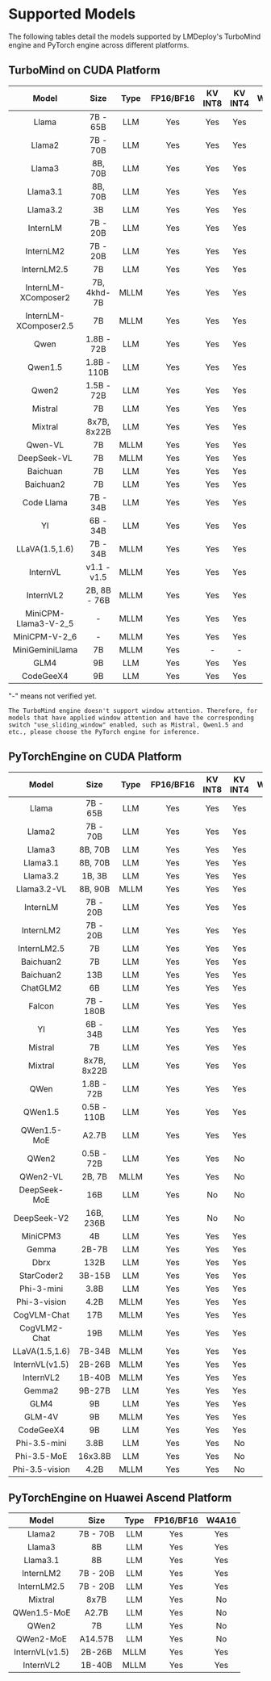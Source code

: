 # Supported Models

The following tables detail the models supported by LMDeploy's TurboMind engine and PyTorch engine across different platforms.

## TurboMind on CUDA Platform

|         Model         |     Size     | Type | FP16/BF16 | KV INT8 | KV INT4 | W4A16 |
| :-------------------: | :----------: | :--: | :-------: | :-----: | :-----: | :---: |
|         Llama         |   7B - 65B   | LLM  |    Yes    |   Yes   |   Yes   |  Yes  |
|        Llama2         |   7B - 70B   | LLM  |    Yes    |   Yes   |   Yes   |  Yes  |
|        Llama3         |   8B, 70B    | LLM  |    Yes    |   Yes   |   Yes   |  Yes  |
|       Llama3.1        |   8B, 70B    | LLM  |    Yes    |   Yes   |   Yes   |  Yes  |
|       Llama3.2        |      3B      | LLM  |    Yes    |   Yes   |   Yes   |  Yes  |
|       InternLM        |   7B - 20B   | LLM  |    Yes    |   Yes   |   Yes   |  Yes  |
|       InternLM2       |   7B - 20B   | LLM  |    Yes    |   Yes   |   Yes   |  Yes  |
|      InternLM2.5      |      7B      | LLM  |    Yes    |   Yes   |   Yes   |  Yes  |
|  InternLM-XComposer2  | 7B, 4khd-7B  | MLLM |    Yes    |   Yes   |   Yes   |  Yes  |
| InternLM-XComposer2.5 |      7B      | MLLM |    Yes    |   Yes   |   Yes   |  Yes  |
|         Qwen          |  1.8B - 72B  | LLM  |    Yes    |   Yes   |   Yes   |  Yes  |
|        Qwen1.5        | 1.8B - 110B  | LLM  |    Yes    |   Yes   |   Yes   |  Yes  |
|         Qwen2         |  1.5B - 72B  | LLM  |    Yes    |   Yes   |   Yes   |  Yes  |
|        Mistral        |      7B      | LLM  |    Yes    |   Yes   |   Yes   |  Yes  |
|        Mixtral        | 8x7B, 8x22B  | LLM  |    Yes    |   Yes   |   Yes   |  Yes  |
|        Qwen-VL        |      7B      | MLLM |    Yes    |   Yes   |   Yes   |  Yes  |
|      DeepSeek-VL      |      7B      | MLLM |    Yes    |   Yes   |   Yes   |  Yes  |
|       Baichuan        |      7B      | LLM  |    Yes    |   Yes   |   Yes   |  Yes  |
|       Baichuan2       |      7B      | LLM  |    Yes    |   Yes   |   Yes   |  Yes  |
|      Code Llama       |   7B - 34B   | LLM  |    Yes    |   Yes   |   Yes   |  No   |
|          YI           |   6B - 34B   | LLM  |    Yes    |   Yes   |   Yes   |  Yes  |
|    LLaVA(1.5,1.6)     |   7B - 34B   | MLLM |    Yes    |   Yes   |   Yes   |  Yes  |
|       InternVL        | v1.1 - v1.5  | MLLM |    Yes    |   Yes   |   Yes   |  Yes  |
|       InternVL2       | 2B, 8B - 76B | MLLM |    Yes    |   Yes   |   Yes   |  Yes  |
| MiniCPM-Llama3-V-2_5  |      -       | MLLM |    Yes    |   Yes   |   Yes   |  Yes  |
|     MiniCPM-V-2_6     |      -       | MLLM |    Yes    |   Yes   |   Yes   |  Yes  |
|    MiniGeminiLlama    |      7B      | MLLM |    Yes    |    -    |    -    |  Yes  |
|         GLM4          |      9B      | LLM  |    Yes    |   Yes   |   Yes   |  Yes  |
|       CodeGeeX4       |      9B      | LLM  |    Yes    |   Yes   |   Yes   |   -   |

"-" means not verified yet.

```{note}
The TurboMind engine doesn't support window attention. Therefore, for models that have applied window attention and have the corresponding switch "use_sliding_window" enabled, such as Mistral, Qwen1.5 and etc., please choose the PyTorch engine for inference.
```

## PyTorchEngine on CUDA Platform

|     Model      |    Size     | Type | FP16/BF16 | KV INT8 | KV INT4 | W8A8 | W4A16 |
| :------------: | :---------: | :--: | :-------: | :-----: | :-----: | :--: | :---: |
|     Llama      |  7B - 65B   | LLM  |    Yes    |   Yes   |   Yes   | Yes  |  Yes  |
|     Llama2     |  7B - 70B   | LLM  |    Yes    |   Yes   |   Yes   | Yes  |  Yes  |
|     Llama3     |   8B, 70B   | LLM  |    Yes    |   Yes   |   Yes   | Yes  |  Yes  |
|    Llama3.1    |   8B, 70B   | LLM  |    Yes    |   Yes   |   Yes   |  No  |   -   |
|    Llama3.2    |   1B, 3B    | LLM  |    Yes    |   Yes   |   Yes   |  No  |   -   |
|  Llama3.2-VL   |   8B, 90B   | MLLM |    Yes    |   Yes   |   Yes   |  No  |   -   |
|    InternLM    |  7B - 20B   | LLM  |    Yes    |   Yes   |   Yes   | Yes  |   -   |
|   InternLM2    |  7B - 20B   | LLM  |    Yes    |   Yes   |   Yes   | Yes  |  Yes  |
|  InternLM2.5   |     7B      | LLM  |    Yes    |   Yes   |   Yes   | Yes  |  Yes  |
|   Baichuan2    |     7B      | LLM  |    Yes    |   Yes   |   Yes   | Yes  |  No   |
|   Baichuan2    |     13B     | LLM  |    Yes    |   Yes   |   Yes   |  No  |  No   |
|    ChatGLM2    |     6B      | LLM  |    Yes    |   Yes   |   Yes   |  No  |  No   |
|     Falcon     |  7B - 180B  | LLM  |    Yes    |   Yes   |   Yes   |  No  |  No   |
|       YI       |  6B - 34B   | LLM  |    Yes    |   Yes   |   Yes   |  No  |  Yes  |
|    Mistral     |     7B      | LLM  |    Yes    |   Yes   |   Yes   |  No  |  No   |
|    Mixtral     | 8x7B, 8x22B | LLM  |    Yes    |   Yes   |   Yes   |  No  |  No   |
|      QWen      | 1.8B - 72B  | LLM  |    Yes    |   Yes   |   Yes   |  No  |  Yes  |
|    QWen1.5     | 0.5B - 110B | LLM  |    Yes    |   Yes   |   Yes   |  No  |  Yes  |
|  QWen1.5-MoE   |    A2.7B    | LLM  |    Yes    |   Yes   |   Yes   |  No  |  No   |
|     QWen2      | 0.5B - 72B  | LLM  |    Yes    |   Yes   |   No    |  No  |  Yes  |
|    QWen2-VL    |   2B, 7B    | MLLM |    Yes    |   Yes   |   No    |  No  |  No   |
|  DeepSeek-MoE  |     16B     | LLM  |    Yes    |   No    |   No    |  No  |  No   |
|  DeepSeek-V2   |  16B, 236B  | LLM  |    Yes    |   No    |   No    |  No  |  No   |
|    MiniCPM3    |     4B      | LLM  |    Yes    |   Yes   |   Yes   |  No  |  No   |
|     Gemma      |    2B-7B    | LLM  |    Yes    |   Yes   |   Yes   |  No  |  No   |
|      Dbrx      |    132B     | LLM  |    Yes    |   Yes   |   Yes   |  No  |  No   |
|   StarCoder2   |   3B-15B    | LLM  |    Yes    |   Yes   |   Yes   |  No  |  No   |
|   Phi-3-mini   |    3.8B     | LLM  |    Yes    |   Yes   |   Yes   |  No  |  Yes  |
|  Phi-3-vision  |    4.2B     | MLLM |    Yes    |   Yes   |   Yes   |  No  |   -   |
|  CogVLM-Chat   |     17B     | MLLM |    Yes    |   Yes   |   Yes   |  No  |   -   |
|  CogVLM2-Chat  |     19B     | MLLM |    Yes    |   Yes   |   Yes   |  No  |   -   |
| LLaVA(1.5,1.6) |   7B-34B    | MLLM |    Yes    |   Yes   |   Yes   |  No  |   -   |
| InternVL(v1.5) |   2B-26B    | MLLM |    Yes    |   Yes   |   Yes   |  No  |  Yes  |
|   InternVL2    |   1B-40B    | MLLM |    Yes    |   Yes   |   Yes   |  No  |   -   |
|     Gemma2     |   9B-27B    | LLM  |    Yes    |   Yes   |   Yes   |  No  |   -   |
|      GLM4      |     9B      | LLM  |    Yes    |   Yes   |   Yes   |  No  |  No   |
|     GLM-4V     |     9B      | MLLM |    Yes    |   Yes   |   Yes   |  No  |  No   |
|   CodeGeeX4    |     9B      | LLM  |    Yes    |   Yes   |   Yes   |  No  |   -   |
|  Phi-3.5-mini  |    3.8B     | LLM  |    Yes    |   Yes   |   No    |  No  |   -   |
|  Phi-3.5-MoE   |   16x3.8B   | LLM  |    Yes    |   Yes   |   No    |  No  |   -   |
| Phi-3.5-vision |    4.2B     | MLLM |    Yes    |   Yes   |   No    |  No  |   -   |

## PyTorchEngine on Huawei Ascend Platform

|     Model      |   Size   | Type | FP16/BF16 | W4A16 |
| :------------: | :------: | :--: | :-------: | :---: |
|     Llama2     | 7B - 70B | LLM  |    Yes    |  Yes  |
|     Llama3     |    8B    | LLM  |    Yes    |  Yes  |
|    Llama3.1    |    8B    | LLM  |    Yes    |  Yes  |
|   InternLM2    | 7B - 20B | LLM  |    Yes    |  Yes  |
|  InternLM2.5   | 7B - 20B | LLM  |    Yes    |  Yes  |
|    Mixtral     |   8x7B   | LLM  |    Yes    |  No   |
|  QWen1.5-MoE   |  A2.7B   | LLM  |    Yes    |  No   |
|     QWen2      |    7B    | LLM  |    Yes    |  No   |
|   QWen2-MoE    | A14.57B  | LLM  |    Yes    |  No   |
| InternVL(v1.5) |  2B-26B  | MLLM |    Yes    |  Yes  |
|   InternVL2    |  1B-40B  | MLLM |    Yes    |  Yes  |
